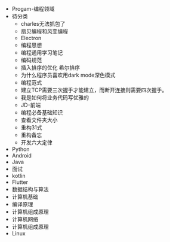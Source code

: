 - Progam-编程领域
- 待分类
	- charles无法抓包了
	- 扇贝编程和风变编程
	- Electron
	- 编程思想
	- 编程通用学习笔记
	- 编码规范
	- 插入排序的优化 希尔排序
	- 为什么程序员喜欢⽤dark mode深⾊模式
	- 编程范式
	- 建⽴TCP需要三次握⼿才能建⽴，⽽断开连接则需要四次握⼿。
	- 我是如何将业务代码写优雅的
	- JD-前端
	- 编程必备基础知识
	- 查看文件夹大小
	- 重构31式
	- 重构备忘
	- 开发六大定律
- Python
- Android
- Java
- 面试
- kotlin
- Flutter
- 数据结构与算法
- 计算机基础
- 编译原理
- 计算机组成原理
- 计算机网络
- 计算机组成原理
- Linux